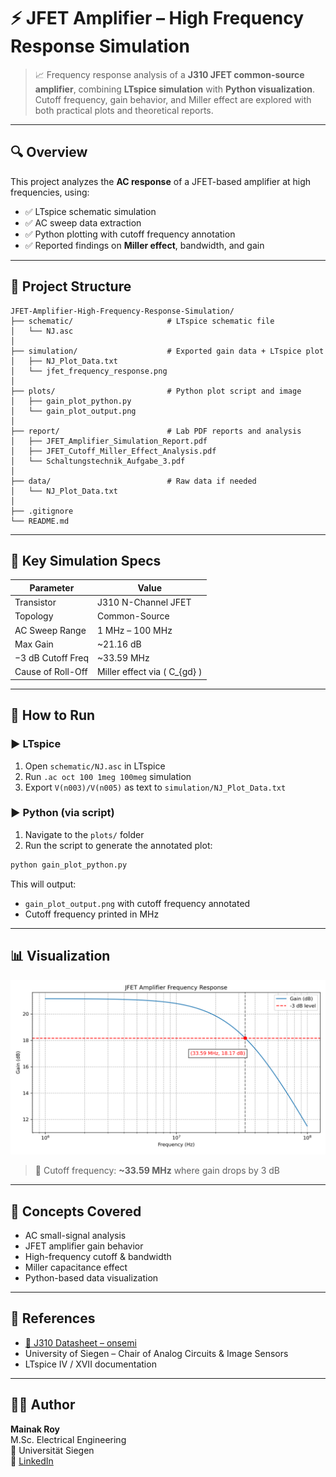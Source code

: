 # ⚡️ JFET Amplifier – High Frequency Response Simulation

> 📈 Frequency response analysis of a **J310 JFET common-source amplifier**, combining **LTspice simulation** with **Python visualization**. Cutoff frequency, gain behavior, and Miller effect are explored with both practical plots and theoretical reports.

---

## 🔍 Overview

This project analyzes the **AC response** of a JFET-based amplifier at high frequencies, using:

- ✅ LTspice schematic simulation
- ✅ AC sweep data extraction
- ✅ Python plotting with cutoff frequency annotation
- ✅ Reported findings on **Miller effect**, bandwidth, and gain

---

## 📁 Project Structure

```
JFET-Amplifier-High-Frequency-Response-Simulation/
├── schematic/                     # LTspice schematic file
│   └── NJ.asc
│
├── simulation/                    # Exported gain data + LTspice plot
│   ├── NJ_Plot_Data.txt
│   └── jfet_frequency_response.png
│
├── plots/                         # Python plot script and image
│   ├── gain_plot_python.py
│   └── gain_plot_output.png
│
├── report/                        # Lab PDF reports and analysis
│   ├── JFET_Amplifier_Simulation_Report.pdf
│   ├── JFET_Cutoff_Miller_Effect_Analysis.pdf
│   └── Schaltungstechnik_Aufgabe_3.pdf
│
├── data/                          # Raw data if needed
│   └── NJ_Plot_Data.txt
│
├── .gitignore
└── README.md
```

---

## 🔬 Key Simulation Specs

| Parameter           | Value             |
|---------------------|------------------|
| Transistor          | J310 N-Channel JFET |
| Topology            | Common-Source     |
| AC Sweep Range      | 1 MHz – 100 MHz   |
| Max Gain            | ~21.16 dB         |
| −3 dB Cutoff Freq   | ~33.59 MHz        |
| Cause of Roll-Off   | Miller effect via \( C_{gd} \) |

---

## 🧪 How to Run

### ▶️ LTspice

1. Open `schematic/NJ.asc` in LTspice
2. Run `.ac oct 100 1meg 100meg` simulation
3. Export `V(n003)/V(n005)` as text to `simulation/NJ_Plot_Data.txt`

### ▶️ Python (via script)

1. Navigate to the `plots/` folder
2. Run the script to generate the annotated plot:

```bash
python gain_plot_python.py
```

This will output:

- `gain_plot_output.png` with cutoff frequency annotated
- Cutoff frequency printed in MHz

---

## 📊 Visualization

![Frequency Response Plot](./plots/gain_plot_output.png)

> 🔴 Cutoff frequency: **~33.59 MHz** where gain drops by 3 dB

---

## 🧠 Concepts Covered

- AC small-signal analysis
- JFET amplifier gain behavior
- High-frequency cutoff & bandwidth
- Miller capacitance effect
- Python-based data visualization

---

## 📘 References

- [📄 J310 Datasheet – onsemi](https://www.onsemi.com/pdf/datasheet/j310-d.pdf)
- University of Siegen – Chair of Analog Circuits & Image Sensors
- LTspice IV / XVII documentation

---

## 🧑‍💻 Author

**Mainak Roy**  
M.Sc. Electrical Engineering  
📍 Universität Siegen  
🔗 [LinkedIn](https://www.linkedin.com/in/roy-mainak/)


